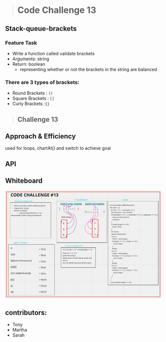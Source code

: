 > # Code Challenge 13

## Stack-queue-brackets

### Feature Task

+ Write a function called validate brackets
+ Arguments: string
+ Return: boolean
  + representing whether or not the brackets in the string are balanced

### There are 3 types of brackets:

+ Round Brackets : `()`
+ Square Brackets : `[]`
+ Curly Brackets :`{}`


> ## Challenge 13

## Approach & Efficiency

used for loops, chartAt() and switch to achieve goal

## API

## Whiteboard

![Whiteboard](/whiteboard-challenge13.png)

## contributors:

- Tony
- Martha
- Sarah
